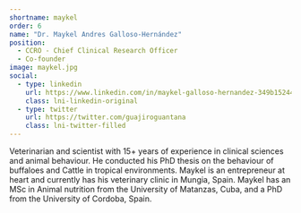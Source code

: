 ```yaml
---
shortname: maykel
order: 6
name: "Dr. Maykel Andres Galloso-Hernández"
position: 
  - CCRO - Chief Clinical Research Officer
  - Co-founder
image: maykel.jpg
social:
  - type: linkedin
    url: https://www.linkedin.com/in/maykel-galloso-hernandez-349b15244/
    class: lni-linkedin-original
  - type: twitter
    url: https://twitter.com/guajiroguantana
    class: lni-twitter-filled
---
```

Veterinarian and scientist with 15+ years of experience in clinical sciences and animal behaviour. He conducted his PhD thesis on the behaviour of buffaloes and Cattle in tropical environments. Maykel is an entrepreneur at heart and currently has his veterinary clinic in Mungia, Spain. Maykel has an MSc in Animal nutrition from the University of Matanzas, Cuba, and a PhD from the University of Cordoba, Spain.
